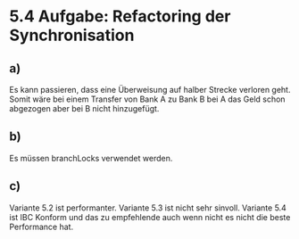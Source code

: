 # 5.4 Aufgabe: Refactoring der Synchronisation

## a)

Es kann passieren, dass eine Überweisung auf halber Strecke verloren geht. Somit wäre bei einem Transfer von Bank A zu Bank B bei A das Geld schon abgezogen aber bei B nicht hinzugefügt.

## b)

Es müssen branchLocks verwendet werden.

## c)

Variante 5.2 ist performanter. Variante 5.3 ist nicht sehr sinvoll. Variante 5.4 ist IBC Konform und das zu empfehlende auch wenn nicht es nicht die beste Performance hat.